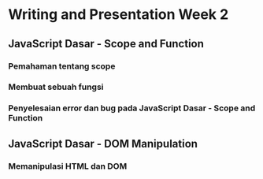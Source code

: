 # Writing and Presentation Week 2
## JavaScript Dasar - Scope and Function

### Pemahaman tentang scope
### Membuat sebuah fungsi
### Penyelesaian error dan bug pada JavaScript Dasar - Scope and Function


## JavaScript Dasar - DOM Manipulation
### Memanipulasi HTML dan DOM
